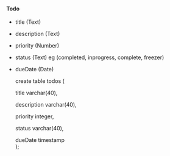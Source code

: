 #### Todo

* title (Text)
* description (Text)
* priority (Number)
* status (Text) eg (completed, inprogress, complete, freezer)
* dueDate (Date)

    create table todos (

    title varchar(40),

    description varchar(40),

    priority integer, 

    status varchar(40), 

    dueDate timestamp  
    );
